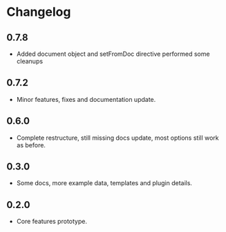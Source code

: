 # Changelog

## 0.7.8
 - Added document object and setFromDoc directive performed some cleanups

## 0.7.2
 - Minor features, fixes and documentation update.

## 0.6.0
 - Complete restructure, still missing docs update, most options still work as before.

## 0.3.0
 - Some docs, more example data, templates and plugin details.

## 0.2.0
 - Core features prototype.
